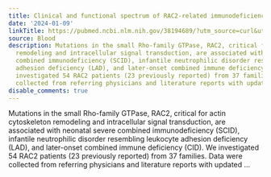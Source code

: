 ```yaml
---
title: Clinical and functional spectrum of RAC2-related immunodeficiency
date: '2024-01-09'
linkTitle: https://pubmed.ncbi.nlm.nih.gov/38194689/?utm_source=curl&utm_medium=rss&utm_campaign=journals&utm_content=7603509&fc=None&ff=20240110170437&v=2.18.0
source: Blood
description: Mutations in the small Rho-family GTPase, RAC2, critical for actin cytoskeleton
  remodeling and intracellular signal transduction, are associated with neonatal severe
  combined immunodeficiency (SCID), infantile neutrophilic disorder resembling leukocyte
  adhesion deficiency (LAD), and later-onset combined immune deficiency (CID). We
  investigated 54 RAC2 patients (23 previously reported) from 37 families. Data were
  collected from referring physicians and literature reports with updated ...
disable_comments: true
---
```

Mutations in the small Rho-family GTPase, RAC2, critical for actin cytoskeleton remodeling and intracellular signal transduction, are associated with neonatal severe combined immunodeficiency (SCID), infantile neutrophilic disorder resembling leukocyte adhesion deficiency (LAD), and later-onset combined immune deficiency (CID). We investigated 54 RAC2 patients (23 previously reported) from 37 families. Data were collected from referring physicians and literature reports with updated ...